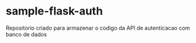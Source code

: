 # sample-flask-auth

Repositorio criado para armazenar o codigo da API de autenticacao com banco de dados
